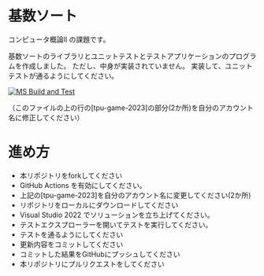 # 基数ソート
コンピュータ概論II の課題です。


基数ソートのライブラリとユニットテストとテストアプリケーションのプログラムを作成しました。
ただし、中身が実装されていません。
実装して、ユニットテストが通るようにしてください。

[![MS Build and Test](https://github.com/soltshio/comp2_11_radix_sort/actions/workflows/ms_test.yml/badge.svg)](https://github.com/soltshio/comp2_11_radix_sort/actions/workflows/ms_test.yml)

（このファイルの上の行の[tpu-game-2023]の部分(2か所)を自分のアカウント名に修正してください）


# 進め方
* 本リポジトリをforkしてください
* GitHub Actions を有効にしてください。
* 上記の[tpu-game-2023]を自分のアカウント名に変更してください(2か所)
* リポジトリをローカルにダウンロードしてください
* Visual Studio 2022 でソリューションを立ち上げてください。
* テストエクスプローラーを開いてテストを実行してください。
* テストを通るようにしてください
* 更新内容をコミットしてください
* コミットした結果をGitHubにプッシュしてください
* 本リポジトリにプルリクエストをしてください
